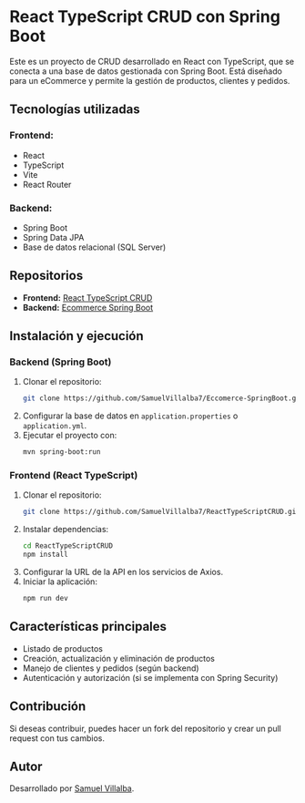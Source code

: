 # React TypeScript CRUD con Spring Boot

Este es un proyecto de CRUD desarrollado en React con TypeScript, que se conecta a una base de datos gestionada con Spring Boot. Está diseñado para un eCommerce y permite la gestión de productos, clientes y pedidos.

## Tecnologías utilizadas

### Frontend:

- React
- TypeScript
- Vite
- React Router

### Backend:

- Spring Boot
- Spring Data JPA
- Base de datos relacional (SQL Server)

## Repositorios

- **Frontend:** [React TypeScript CRUD](https://github.com/SamuelVillalba7/ReactTypeScriptCRUD)
- **Backend:** [Ecommerce Spring Boot](https://github.com/SamuelVillalba7/Eccomerce-SpringBoot)

## Instalación y ejecución

### Backend (Spring Boot)

1. Clonar el repositorio:
   ```bash
   git clone https://github.com/SamuelVillalba7/Eccomerce-SpringBoot.git
   ```
2. Configurar la base de datos en `application.properties` o `application.yml`.
3. Ejecutar el proyecto con:
   ```bash
   mvn spring-boot:run
   ```

### Frontend (React TypeScript)

1. Clonar el repositorio:
   ```bash
   git clone https://github.com/SamuelVillalba7/ReactTypeScriptCRUD.git
   ```
2. Instalar dependencias:
   ```bash
   cd ReactTypeScriptCRUD
   npm install
   ```
3. Configurar la URL de la API en los servicios de Axios.
4. Iniciar la aplicación:
   ```bash
   npm run dev
   ```

## Características principales

- Listado de productos
- Creación, actualización y eliminación de productos
- Manejo de clientes y pedidos (según backend)
- Autenticación y autorización (si se implementa con Spring Security)

## Contribución

Si deseas contribuir, puedes hacer un fork del repositorio y crear un pull request con tus cambios.

## Autor

Desarrollado por [Samuel Villalba](https://github.com/SamuelVillalba7).


